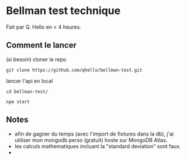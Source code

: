 # Bellman test technique

Fait par Q. Hello en < 4 heures.

## Comment le lancer

(si besoin) cloner le repo

`git clone https://github.com/qhello/bellman-test.git`

lancer l'api en local

`cd bellman-test/`

`npm start`

## Notes

- afin de gagner du temps (avec l'import de fixtures dans la db), j'ai utiliser mon mongodb perso (gratuit) hoste sur MongoDB Atlas.
- les calculs mathematiques incluant la "standard deviation" sont faux.
-

